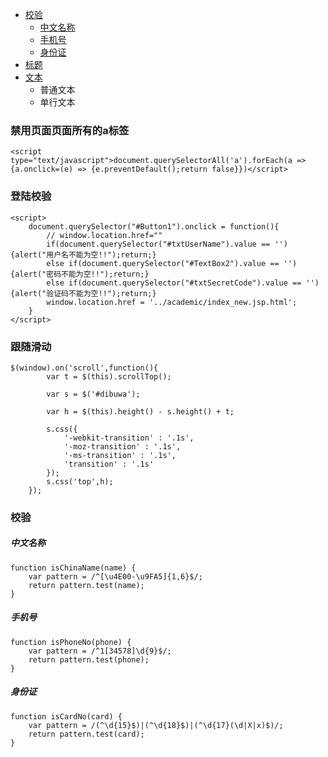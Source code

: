 

* [校验](#校验)
    * [中文名称](#中文名称)
    * [手机号](#手机号)
    * [身份证](#身份证)
* [标题](#标题)
* [文本](#文本)
    * 普通文本
    * 单行文本




### 禁用页面页面所有的a标签
```
<script type="text/javascript">document.querySelectorAll('a').forEach(a => {a.onclick=(e) => {e.preventDefault();return false}})</script>
```

### 登陆校验
```
<script>
    document.querySelector("#Button1").onclick = function(){
        // window.location.href=""
        if(document.querySelector("#txtUserName").value == '') {alert("用户名不能为空!!");return;}
        else if(document.querySelector("#TextBox2").value == '') {alert("密码不能为空!!");return;}
        else if(document.querySelector("#txtSecretCode").value == '') {alert("验证码不能为空!!");return;}
        window.location.href = '../academic/index_new.jsp.html';
    }
</script>
```

### 跟随滑动
```
$(window).on('scroll',function(){
    	var t = $(this).scrollTop();

    	var s = $('#dibuwa');

    	var h = $(this).height() - s.height() + t;

    	s.css({
    		'-webkit-transition' : '.1s',
    		'-moz-transition' : '.1s',
    		'-ms-transition' : '.1s',
    		'transition' : '.1s'
    	});
    	s.css('top',h);
    });
```

### 校验

##### 中文名称
```
function isChinaName(name) {
    var pattern = /^[\u4E00-\u9FA5]{1,6}$/;
    return pattern.test(name);
}
```
##### 手机号
```
function isPhoneNo(phone) { 
    var pattern = /^1[34578]\d{9}$/; 
    return pattern.test(phone); 
}
```
##### 身份证 
``` 
function isCardNo(card) { 
    var pattern = /(^\d{15}$)|(^\d{18}$)|(^\d{17}(\d|X|x)$)/; 
    return pattern.test(card); 
} 
```


